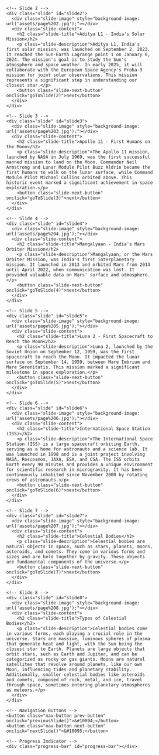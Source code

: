 <!DOCTYPE html>
<html lang="en">
<head>
  <meta charset="UTF-8">
  <meta name="viewport" content="width=device-width, initial-scale=1.0">
  <title>Space Exploration Slideshow</title>
  <style>
    /* Reset and base styles */
    * {
      margin: 0;
      padding: 0;
      box-sizing: border-box;
    }

    body {
      font-family: -apple-system, BlinkMacSystemFont, "Segoe UI", Roboto, Helvetica, Arial, sans-serif;
      background-color: #0a0a14;
      color: #fff;
      height: 100vh;
      overflow: hidden;
    }

    /* Main container */
    .slideshow-container {
      position: relative;
      width: 100%;
      height: 100vh;
      overflow: hidden;
    }

    /* Slide styles */
    .slide {
      position: absolute;
      top: 0;
      left: 0;
      width: 100%;
      height: 100%;
      opacity: 0;
      transition: opacity 0.5s ease-in-out;
      display: flex;
      flex-direction: column;
      align-items: center;
      justify-content: center;
    }

    .slide.active {
      opacity: 1;
      z-index: 10;
    }

    /* Image container */
    .slide-image {
      width: 100%;
      height: 80%;
      background-position: center;
      background-size: contain;
      background-repeat: no-repeat;
    }

    /* Content container */
    .slide-content {
      width: 100%;
      max-width: 900px;
      padding: 1rem 2rem 5rem;
      position: relative;
      background-color: #0a0a14;
    }

    .slide-title {
      font-size: 1.8rem;
      font-weight: bold;
      margin-bottom: 0.75rem;
      color: white;
    }

    .slide-description {
      font-size: 1.1rem;
      line-height: 1.5;
      color: #e0e0e0;
    }

    /* Navigation buttons */
    .nav-button {
      position: absolute;
      top: 33%;
      transform: translateY(-50%);
      z-index: 20;
      width: 40px;
      height: 40px;
      border: none;
      border-radius: 50%;
      background-color: rgba(0, 0, 0, 0.7);
      color: white;
      font-size: 1.2rem;
      display: flex;
      align-items: center;
      justify-content: center;
      cursor: pointer;
      transition: background-color 0.3s;
    }

    .nav-button:hover {
      background-color: rgba(255, 255, 255, 0.3);
    }

    .prev-button {
      left: 10px;
    }

    .next-button {
      right: 10px;
    }

    /* Next button within slide */
    .slide-next-button {
      position: absolute;
      bottom: 20px;
      right: 20px;
      padding: 8px 30px;
      background-color: white;
      color: black;
      border: none;
      border-radius: 50px;
      font-weight: 600;
      cursor: pointer;
      transition: background-color 0.3s;
      box-shadow: 0 4px 6px rgba(0, 0, 0, 0.1);
    }

    .slide-next-button:hover {
      background-color: #e0e0e0;
    }

    /* Progress indicator */
    .progress-bar {
      position: absolute;
      bottom: 10px;
      left: 50%;
      transform: translateX(-50%);
      z-index: 20;
      display: flex;
      gap: 12px;
    }

    .progress-dot {
      width: 12px;
      height: 12px;
      border-radius: 50%;
      background-color: rgba(255, 255, 255, 0.3);
      cursor: pointer;
      transition: transform 0.3s, background-color 0.3s;
    }

    .progress-dot.active {
      transform: scale(1.25);
      background-color: white;
    }

    /* Responsive adjustments */
    @media (max-width: 768px) {
      .slide-title {
        font-size: 1.5rem;
      }
      
      .slide-description {
        font-size: 1rem;
      }
      
      .slide-content {
        padding: 1rem 1.5rem 4rem;
      }
    }
  </style>
</head>
<body>
  <div class="slideshow-container" id="slideshow">
    <!-- Slide 1 -->
    <div class="slide" id="slide1">
      <div class="slide-image" style="background-image: url('assets/wt%20ass%202%20page%201.jpg');"></div>
      <div class="slide-content">
        <h2 class="slide-title">Space Exploration Simulation</h2>
        <p class="slide-description">Experience space missions and explore celestial bodies in a virtual environment</p>
        <button class="slide-next-button" onclick="goToSlide(1)">next</button>
      </div>
    </div>

    <!-- Slide 2 -->
    <div class="slide" id="slide2">
      <div class="slide-image" style="background-image: url('assets/page%202.jpg');"></div>
      <div class="slide-content">
        <h2 class="slide-title">Aditya L1 - India's Solar Mission</h2>
        <p class="slide-description">Aditya L1, India's first solar mission, was launched on September 2, 2023. It reached the Sun-Earth Lagrange point 1 on January 6, 2024. The mission's goal is to study the Sun's atmosphere and space weather. In early 2025, it will collaborate with the European Space Agency's Proba-3 mission for joint solar observations. This mission represents a significant step in understanding our closest star.</p>
        <button class="slide-next-button" onclick="goToSlide(2)">next</button>
      </div>
    </div>

    <!-- Slide 3 -->
    <div class="slide" id="slide3">
      <div class="slide-image" style="background-image: url('assets/page%203.jpg');"></div>
      <div class="slide-content">
        <h2 class="slide-title">Apollo 11 - First Humans on the Moon</h2>
        <p class="slide-description">The Apollo 11 mission, launched by NASA in July 1969, was the first successful manned mission to land on the Moon. Commander Neil Armstrong and Lunar Module Pilot Buzz Aldrin became the first humans to walk on the lunar surface, while Command Module Pilot Michael Collins orbited above. This historic event marked a significant achievement in space exploration.</p>
        <button class="slide-next-button" onclick="goToSlide(3)">next</button>
      </div>
    </div>

    <!-- Slide 4 -->
    <div class="slide" id="slide4">
      <div class="slide-image" style="background-image: url('assets/page%204.jpg');"></div>
      <div class="slide-content">
        <h2 class="slide-title">Mangalyaan - India's Mars Orbiter Mission</h2>
        <p class="slide-description">Mangalyaan, or the Mars Orbiter Mission, was India's first interplanetary mission. It launched in 2013 and orbited Mars from 2014 until April 2022, when communication was lost. It provided valuable data on Mars' surface and atmosphere.</p>
        <button class="slide-next-button" onclick="goToSlide(4)">next</button>
      </div>
    </div>

    <!-- Slide 5 -->
    <div class="slide" id="slide5">
      <div class="slide-image" style="background-image: url('assets/page%205.jpg');"></div>
      <div class="slide-content">
        <h2 class="slide-title">Luna 2 - First Spacecraft to Reach the Moon</h2>
        <p class="slide-description">Luna 2, launched by the Soviet Union on September 12, 1959, was the first spacecraft to reach the Moon. It impacted the lunar surface on September 14, 1959, between Mare Imbrium and Mare Serenitatis. This mission marked a significant milestone in space exploration.</p>
        <button class="slide-next-button" onclick="goToSlide(5)">next</button>
      </div>
    </div>

    <!-- Slide 6 -->
    <div class="slide" id="slide6">
      <div class="slide-image" style="background-image: url('assets/page%206.jpg');"></div>
      <div class="slide-content">
        <h2 class="slide-title">International Space Station (ISS)</h2>
        <p class="slide-description">The International Space Station (ISS) is a large spacecraft orbiting Earth, serving as a home for astronauts and a science lab. It was launched in 1998 and is a joint project involving NASA, Roscosmos, JAXA, ESA, and CSA. The ISS orbits Earth every 90 minutes and provides a unique environment for scientific research in microgravity. It has been continuously inhabited since November 2000 by rotating crews of astronauts.</p>
        <button class="slide-next-button" onclick="goToSlide(6)">next</button>
      </div>
    </div>

    <!-- Slide 7 -->
    <div class="slide" id="slide7">
      <div class="slide-image" style="background-image: url('assets/page%207.jpg');"></div>
      <div class="slide-content">
        <h2 class="slide-title">Celestial Bodies</h2>
        <p class="slide-description">Celestial bodies are natural objects in space, such as stars, planets, moons, asteroids, and comets. They come in various forms and sizes and are held together by gravity. These objects are fundamental components of the universe.</p>
        <button class="slide-next-button" onclick="goToSlide(7)">next</button>
      </div>
    </div>

    <!-- Slide 8 -->
    <div class="slide" id="slide8">
      <div class="slide-image" style="background-image: url('assets/page%208.jpg');"></div>
      <div class="slide-content">
        <h2 class="slide-title">Types of Celestial Bodies</h2>
        <p class="slide-description">Celestial bodies come in various forms, each playing a crucial role in the universe. Stars are massive, luminous spheres of plasma that generate heat and light, with the Sun being the closest star to Earth. Planets are large objects that orbit stars, such as Earth and Jupiter, and can be categorized as rocky or gas giants. Moons are natural satellites that revolve around planets, like our own Moon, influencing tides and planetary stability. Additionally, smaller celestial bodies like asteroids and comets, composed of rock, metal, and ice, travel through space, sometimes entering planetary atmospheres as meteors.</p>
      </div>
    </div>

    <!-- Navigation Buttons -->
    <button class="nav-button prev-button" onclick="previousSlide()">&#10094;</button>
    <button class="nav-button next-button" onclick="nextSlide()">&#10095;</button>

    <!-- Progress Indicator -->
    <div class="progress-bar" id="progress-bar"></div>
  </div>

  <script>
    // JavaScript for slideshow functionality
    let currentSlide = 0;
    const slides = document.querySelectorAll('.slide');
    const totalSlides = slides.length;

    // Initialize slideshow
    function initSlideshow() {
      // Set the first slide as active
      slides[0].classList.add('active');
      
      // Create progress dots
      const progressBar = document.getElementById('progress-bar');
      for (let i = 0; i < totalSlides; i++) {
        const dot = document.createElement('div');
        dot.classList.add('progress-dot');
        if (i === 0) dot.classList.add('active');
        dot.addEventListener('click', () => goToSlide(i));
        progressBar.appendChild(dot);
      }

      // Add keyboard navigation
      document.addEventListener('keydown', (e) => {
        if (e.key === 'ArrowLeft') {
          previousSlide();
        } else if (e.key === 'ArrowRight') {
          nextSlide();
        }
      });
    }

    // Go to specific slide
    function goToSlide(index) {
      if (index >= 0 && index < totalSlides) {
        slides[currentSlide].classList.remove('active');
        currentSlide = index;
        slides[currentSlide].classList.add('active');
        updateProgressDots();
        updateNavigationButtons();
      }
    }

    // Go to previous slide
    function previousSlide() {
      goToSlide(currentSlide - 1);
    }

    // Go to next slide
    function nextSlide() {
      goToSlide(currentSlide + 1);
    }

    // Update progress dots
    function updateProgressDots() {
      const dots = document.querySelectorAll('.progress-dot');
      dots.forEach((dot, i) => {
        if (i === currentSlide) {
          dot.classList.add('active');
        } else {
          dot.classList.remove('active');
        }
      });
    }

    // Update navigation buttons visibility
    function updateNavigationButtons() {
      const prevButton = document.querySelector('.prev-button');
      const nextButton = document.querySelector('.next-button');
      
      if (currentSlide === 0) {
        prevButton.style.visibility = 'hidden';
      } else {
        prevButton.style.visibility = 'visible';
      }
      
      if (currentSlide === totalSlides - 1) {
        nextButton.style.visibility = 'hidden';
      } else {
        nextButton.style.visibility = 'visible';
      }
    }

    // Initialize the slideshow on page load
    window.onload = initSlideshow;
  </script>
</body>
</html>

